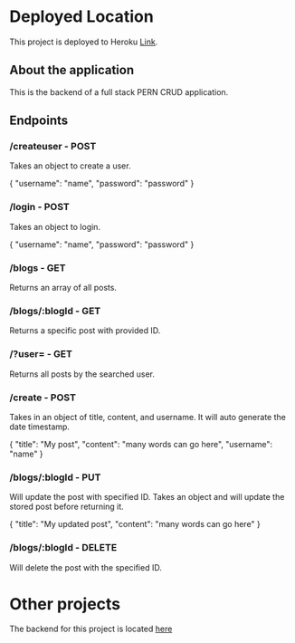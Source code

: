 # Deployed Location

This project is deployed to Heroku [Link](https://barry-z-prefix-api.herokuapp.com/).

## About the application

This is the backend of a full stack PERN CRUD application.

## Endpoints

### /createuser - POST
Takes an object to create a user.

{
  "username": "name",
  "password": "password"
}

### /login - POST
Takes an object to login.

{
  "username": "name",
  "password": "password"
}

### /blogs - GET
Returns an array of all posts.

### /blogs/:blogId - GET
Returns a specific post with provided ID.

### /?user= - GET
Returns all posts by the searched user.

### /create - POST
Takes in an object of title, content, and username. It will auto generate the date timestamp.

{
  "title": "My post",
  "content": "many words can go here",
  "username": "name"
}

### /blogs/:blogId - PUT
Will update the post with specified ID. Takes an object and will update the stored post before returning it.

{
  "title": "My updated post",
  "content": "many words can go here"
}

### /blogs/:blogId - DELETE
Will delete the post with the specified ID.


# Other projects
The backend for this project is located [here](https://github.com/barrym07/z-prefix-frontend)